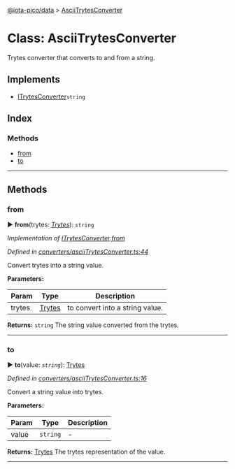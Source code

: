 [@iota-pico/data](../README.md) > [AsciiTrytesConverter](../classes/asciitrytesconverter.md)



# Class: AsciiTrytesConverter


Trytes converter that converts to and from a string.

## Implements

* [ITrytesConverter](../interfaces/itrytesconverter.md)`string`

## Index

### Methods

* [from](asciitrytesconverter.md#from)
* [to](asciitrytesconverter.md#to)



---
## Methods
<a id="from"></a>

###  from

► **from**(trytes: *[Trytes](trytes.md)*): `string`



*Implementation of [ITrytesConverter](../interfaces/itrytesconverter.md).[from](../interfaces/itrytesconverter.md#from)*

*Defined in [converters/asciiTrytesConverter.ts:44](https://github.com/iotaeco/iota-pico-data/blob/20bfe09/src/converters/asciiTrytesConverter.ts#L44)*



Convert trytes into a string value.


**Parameters:**

| Param | Type | Description |
| ------ | ------ | ------ |
| trytes | [Trytes](trytes.md)   |  to convert into a string value. |





**Returns:** `string`
The string value converted from the trytes.






___

<a id="to"></a>

###  to

► **to**(value: *`string`*): [Trytes](trytes.md)



*Defined in [converters/asciiTrytesConverter.ts:16](https://github.com/iotaeco/iota-pico-data/blob/20bfe09/src/converters/asciiTrytesConverter.ts#L16)*



Convert a string value into trytes.


**Parameters:**

| Param | Type | Description |
| ------ | ------ | ------ |
| value | `string`   |  - |





**Returns:** [Trytes](trytes.md)
The trytes representation of the value.






___


